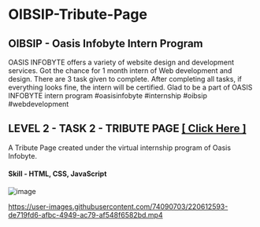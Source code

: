 # OIBSIP-Tribute-Page
## OIBSIP - Oasis Infobyte Intern Program
OASIS INFOBYTE offers a variety of website design and development services. Got the chance for 1 month intern of Web development and design.
There are 3 task given to complete. After completing all tasks, if everything looks fine, the intern will be certified. Glad to be a part of OASIS INFOBYTE intern program #oasisinfobyte #internship #oibsip #webdevelopment

## LEVEL 2 - TASK 2 - TRIBUTE PAGE  [ [ Click Here ] ](https://imsubhajit98.github.io/OIBSIP-Calculator/)
A Tribute Page created under the virtual internship program of Oasis Infobyte. <br>

#### Skill - HTML, CSS, JavaScript
![image](https://user-images.githubusercontent.com/74090703/220611468-2fef82d9-55d7-48f1-9d47-21336017260f.png)


https://user-images.githubusercontent.com/74090703/220612593-de719fd6-afbc-4949-ac79-af548f6582bd.mp4

